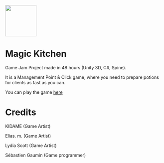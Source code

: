 <img src="https://github.com/sgaumin/Magic_Kitchen/blob/master/Assets/My%20Game/Arts/Ingredients/bocal%20fee.png" height="100" width="100">

# Magic Kitchen
Game Jam Project made in 48 hours (Unity 3D, C#, Spine).

It is a Management Point & Click game, where you need to prepare potions for clients as fast as you can.

You can play the game [here](https://mahjoub.itch.io/magic-kicthen)

# Credits

KIDAME (Game Artist)

Elias. m. (Game Artist) 

Lydia Scott (Game Artist) 

Sébastien Gaumin (Game programmer)
